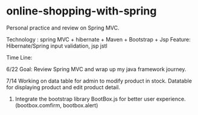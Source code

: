 # online-shopping-with-spring
Personal practice and review on Spring MVC.

Technology : spring MVC + hibernate + Maven + Bootstrap + Jsp
Feature: Hibernate/Spring input validation, jsp jstl

Time Line: 

6/22
Goal: Review Spring MVC and wrap up my java framework journey.


7/14
Working on data table for admin to modify product in stock. Datatable for displaying product and edit product detail. 
1. Integrate the bootstrap library BootBox.js for better user experience. (bootbox.comfirm, bootbox.alert) 
